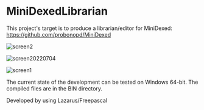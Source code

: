 # MiniDexedLibrarian
This project's target is to produce a librarian/editor for MiniDexed: https://github.com/probonopd/MiniDexed

![screen2](https://user-images.githubusercontent.com/68187526/178163001-3e88828b-6c6c-42ed-a54d-ce3d169eb028.jpg)

![screen20220704](https://user-images.githubusercontent.com/68187526/177214738-78d8b019-6be4-42a1-8a22-6bbe6c2276cc.png)

![screen1](https://user-images.githubusercontent.com/68187526/178163010-8108f7ed-37da-4dff-be30-7b929a1eb6e7.jpg)

The current state of the development can be tested on Windows 64-bit. The compiled files are in the BIN directory.

Developed by using Lazarus/Freepascal
